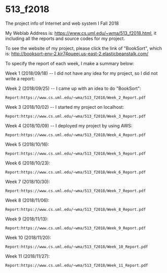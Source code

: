 # 513_f2018
The project info of Internet and web system I  Fall 2018

My Weblab Address is: https://www.cs.uml.edu/~wma/513_f2018.html, it including all the reports and source codes for my project.

To see the website of my project, please click the link of "BookSort", which is: http://booksort-env-2.kir74pueej.us-east-2.elasticbeanstalk.com/

To specify the report of each week, I make a summary below:

Week 1 (2018/09/18) -- I did not have any idea for my project, so I did not write a report:

Week 2 (2018/09/25) -- I came up with an idea to do "BookSort":

    Report:https://www.cs.uml.edu/~wma/513_f2018/Week_2_Report.pdf
    
Week 3 (2018/10/02) -- I started my project on localhost:

    Report:https://www.cs.uml.edu/~wma/513_f2018/Week_3_Report.pdf
    
Week 4 (2018/10/09) -- I deployed my project by using AWS:

    Report:https://www.cs.uml.edu/~wma/513_f2018/Week_4_Report.pdf
    
Week 5 (2018/10/16):

    Report:https://www.cs.uml.edu/~wma/513_f2018/Week_5_Report.pdf
   
Week 6 (2018/10/23):

    Report:https://www.cs.uml.edu/~wma/513_f2018/Week_6_Report.pdf
   
Week 7 (2018/10/30):

    Report:https://www.cs.uml.edu/~wma/513_f2018/Week_7_Report.pdf
   
Week 8 (2018/11/06):

    Report:https://www.cs.uml.edu/~wma/513_f2018/Week_8_Report.pdf
    
Week 9 (2018/11/13):

    Report:https://www.cs.uml.edu/~wma/513_f2018/Week_9_Report.pdf
    
Week 10 (2018/11/20):

    Report:https://www.cs.uml.edu/~wma/513_f2018/Week_10_Report.pdf
    
Week 11 (2018/11/27):

    Report:https://www.cs.uml.edu/~wma/513_f2018/Week_11_Report.pdf
